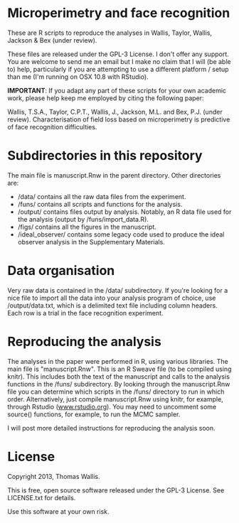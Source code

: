 Microperimetry and face recognition
======

These are R scripts to reproduce the analyses in Wallis, Taylor, Wallis, Jackson & Bex (under review).

These files are released under the GPL-3 License. I don't offer any support. You are welcome to send me an email but I make no claim that I will (be able to) help, particularly if you are attempting to use a different platform / setup than me (I'm running on OSX 10.8 with RStudio).

**IMPORTANT**: If you adapt any part of these scripts for your own academic work, please help keep me employed by citing the following paper:

Wallis, T.S.A., Taylor, C.P.T., Wallis, J., Jackson, M.L. and Bex, P.J. (under review). Characterisation of field loss based on microperimetry is predictive of face recognition difficulties.

Subdirectories in this repository
========
The main file is manuscript.Rnw in the parent directory.
Other directories are:
  * /data/ contains all the raw data files from the experiment.
  * /funs/ contains all scripts and functions for the analysis.
  * /output/ contains files output by analysis. Notably, an R data file used for the analysis (output by /funs/import_data.R).
  * /figs/ contains all the figures in the manuscript.
  * /ideal_observer/ contains some legacy code used to produce the ideal observer analysis in the Supplementary Materials.


Data organisation
========

Very raw data is contained in the /data/ subdirectory. If you're looking for a nice file to import all the data into your analysis program of choice, use /output/data.txt, which is a delimited text file including column headers. Each row is a trial in the face recognition experiment.

Reproducing the analysis
========

The analyses in the paper were performed in R, using various libraries.
The main file is "manuscript.Rnw". This is an R Sweave file (to be compiled using
knitr).
This includes both the text of the manuscript and calls to the analysis functions
in the /funs/ subdirectory.
By looking through the manuscript.Rnw file you can determine which scripts in the
/funs/ directory to run in which order.
Alternatively, just compile manuscript.Rnw using knitr, for example, through Rstudio (www.rstudio.org).
You may need to uncomment some source() functions, for example, to run the MCMC sampler.

I will post more detailed instructions for reproducing the analysis soon.

License
========

Copyright 2013, Thomas Wallis.

This is free, open source software released under the GPL-3 License. See LICENSE.txt for details.

Use this software at your own risk.
